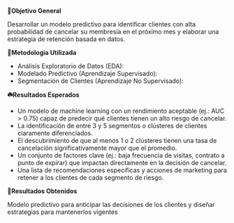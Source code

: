 **🎯Objetivo General**

 Desarrollar un modelo predictivo para identificar clientes con alta probabilidad de cancelar su membresía en el próximo mes y elaborar una estrategia de retención basada en datos.

**🧩Metodología Utilizada**

 - Análisis Exploratorio de Datos (EDA):
 - Modelado Predictivo (Aprendizaje Supervisado):
 - Segmentación de Clientes (Aprendizaje No Supervisado):

**☘️Resultados Esperados**

 - Un modelo de machine learning con un rendimiento aceptable (ej.: AUC > 0.75) capaz de predecir qué clientes tienen un alto riesgo de cancelar.
 - La identificación de entre 3 y 5 segmentos o clústeres de clientes claramente diferenciados.
 - El descubrimiento de que al menos 1 o 2 clústeres tienen una tasa de cancelación significativamente mayor que el promedio.
 - Un conjunto de factores clave (ej.: baja frecuencia de visitas, contrato a punto de expirar) que impactan directamente en la decisión de cancelar.
 - Una lista de recomendaciones específicas y acciones de marketing para retener a los clientes de cada segmento de riesgo.

**📑Resultados Obtenidos**

Modelo predictivo para anticipar las decisiones de los clientes y diseñar estrategias para mantenerlos vigentes
 
